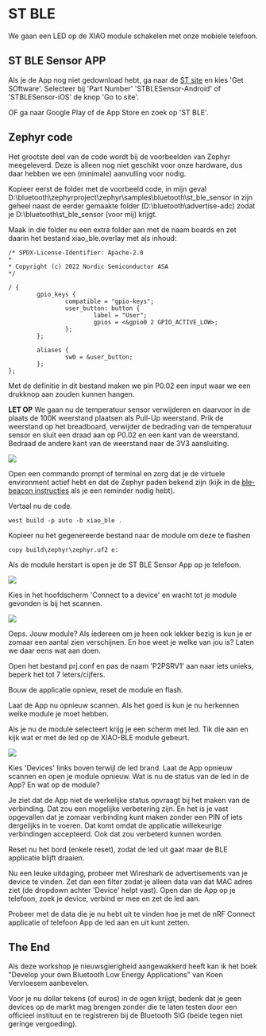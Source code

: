 # ST BLE

We gaan een LED op de XIAO module schakelen met onze mobiele telefoon.

## ST BLE Sensor APP

Als je de App nog niet gedownload hebt, ga naar de [ST site](https://www.st.com/en/embedded-software/stblesensor.html) en kies 'Get SOftware'. Selecteer bij 'Part Number' 'STBLESensor-Android' of 'STBLESensor-iOS' de knop 'Go to site'.

OF ga naar Google Play of de App Store en zoek op 'ST BLE'.

## Zephyr code

Het grootste deel van de code wordt bij de voorbeelden van Zephyr meegeleverd. Deze is alleen nog niet geschikt voor onze hardware, dus daar hebben we een (minimale) aanvulling voor nodig.

Kopieer eerst de folder met de voorbeeld code, in mijn geval D:\bluetooth\zephyrproject\zephyr\samples\bluetooth\st_ble_sensor in zijn geheel naast de eerder gemaakte folder (D:\bluetooth\advertise-adc) zodat je D:\bluetooth\st_ble_sensor (voor mij) krijgt.

Maak in die folder nu een extra folder aan met de naam boards en zet daarin het bestand xiao_ble.overlay met als inhoud:

    /* SPDX-License-Identifier: Apache-2.0
    *
    * Copyright (c) 2022 Nordic Semiconductor ASA
    */

    / {
            gpio_keys {
                    compatible = "gpio-keys";
                    user_button: button {
                            label = "User";
                            gpios = <&gpio0 2 GPIO_ACTIVE_LOW>;
                    };
            };

            aliases {
                    sw0 = &user_button;
            };
    };

Met de definitie in dit bestand maken we pin P0.02 een input waar we een drukknop aan zouden kunnen hangen.

**LET OP** We gaan nu de temperatuur sensor verwijderen en daarvoor in de plaats de 100K weerstand plaatsen als Pull-Up weerstand. Prik de weerstand op het breadboard, verwijder de bedrading van de temperatuur sensor en sluit een draad aan op P0.02 en een kant van de weerstand. Bedraad de andere kant van de weerstand naar de 3V3 aansluiting. 

![](pics/stble-xiao.jpg)

Open een commando prompt of terminal en zorg dat je de virtuele environment actief hebt en dat de Zephyr paden bekend zijn (kijk in de [ble-beacon instructies](ble-beacon.md) als je een reminder nodig hebt).

Vertaal nu de code.

    west build -p auto -b xiao_ble .

Kopieer nu het gegenereerde bestand naar de module om deze te flashen

    copy build\zephyr\zephyr.uf2 e:

Als de module herstart is open je de ST BLE Sensor App op je telefoon. 

![](pics/stble-app.jpg)

Kies in het hoofdscherm 'Connect to a device' en wacht tot je module gevonden is bij het scannen.

![](pics/stble-devices.jpg)

Oeps. Jouw module? Als iedereen om je heen ook lekker bezig is kun je er zomaar een aantal zien verschijnen. En hoe weet je welke van jou is? Laten we daar eens wat aan doen.

Open het bestand prj.conf en pas de naam 'P2PSRV1' aan naar iets unieks, beperk het tot 7 leters/cijfers.

Bouw de applicatie opniew, reset de module en flash.

Laat de App nu opnieuw scannen. Als het goed is kun je nu herkennen welke module je moet hebben.

Als je nu de module selecteert krijg je een scherm met led. Tik die aan en kijk wat er met de led op de XIAO-BLE module gebeurt.

![](pics/stble-led.png)

Kies 'Devices' links boven terwijl de led brand. Laat de App opnieuw scannen en open je module opnieuw. Wat is nu de status van de led in de App? En wat op de module?

Je ziet dat de App niet de werkelijke status opvraagt bij het maken van de verbinding. Dat zou een mogelijke verbetering zijn. En het is je vast opgevallen dat je zomaar verbinding kunt maken zonder een PIN of iets dergelijks in te voeren. Dat komt omdat de applicatie willekeurige verbindingen accepteerd. Ook dat zou verbeterd kunnen worden.

Reset nu het bord (enkele reset), zodat de led uit gaat maar de BLE applicatie blijft draaien.

Nu een leuke uitdaging, probeer met Wireshark de advertisements van je device te vinden. Zet dan een filter zodat je alleen data van dat MAC adres ziet (de dropdown achter 'Device' helpt vast). Open dan de App op je telefoon, zoek je device, verbind er mee en zet de led aan.

Probeer met de data die je nu hebt uit te vinden hoe je met de nRF Connect applicatie of telefoon App de led aan en uit kunt zetten.

## The End

Als deze workshop je nieuwsgierigheid aangewakkerd heeft kan ik het boek "Develop your own Bluetooth Low Energy Applications" van Koen Vervloesem aanbevelen. 

Voor je nu dollar tekens (of euros) in de ogen krijgt, bedenk dat je geen devices op de markt mag brengen zonder die te laten testen door een officieel instituut en te registreren bij de Bluetooth SIG (beide tegen niet geringe vergoeding).